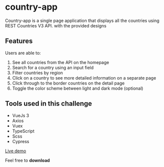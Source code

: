 # country-app

Country-app is a single page application that displays all the countries using REST Countries V3 API. with the provided designs

## Features
   Users are able to:
   
1. See all countries from the API on the homepage
2. Search for a country using an input field
3. Filter countries by region
4. Click on a country to see more detailed information on a separate page
5. Click through to the border countries on the detail page
6. Toggle the color scheme between light and dark mode (optional)


## Tools used in this challenge
 
- VueJs 3
- Axios
- Vuex
- TypeScript
- Scss
- Cypress
 
[Live demo](https://countries.uthmanmuhammad.com/) 


Feel free to **download**


